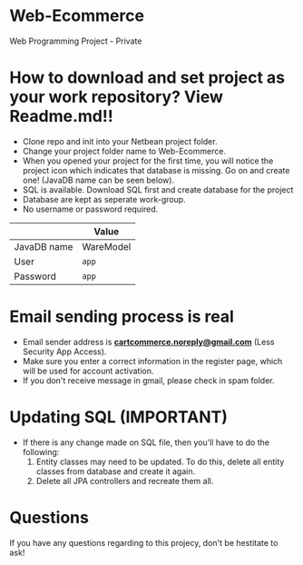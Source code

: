 # Web-Ecommerce
Web Programming Project - Private

# How to download and set project as your work repository? View Readme.md!!
- Clone repo and init into your Netbean project folder. 
- Change your project folder name to Web-Ecommerce.
- When you opened your project for the first time, you will notice the project icon which indicates that database is missing. Go on and create one! (JavaDB name can be seen below).
- SQL is available. Download SQL first and create database for the project
- Database are kept as seperate work-group.
- No username or password required.

|               | Value         |
| ------------- |---------------|
| JavaDB name   | WareModel     |
| User          | `app`         |
| Password      | `app`         |

# Email sending process is real
- Email sender address is <b>cartcommerce.noreply@gmail.com</b> (Less Security App Access). 
- Make sure you enter a correct information in the register page, which will be used for account activation.
- If you don't receive message in gmail, please check in spam folder. 

# Updating SQL (IMPORTANT)
- If there is any change made on SQL file, then you'll have to do the following: 
  1. Entity classes may need to be updated. To do this, delete all entity classes from database and create it again.
  2. Delete all JPA controllers and recreate them all.
  
# Questions
If you have any questions regarding to this projecy, don't be hestitate to ask!
